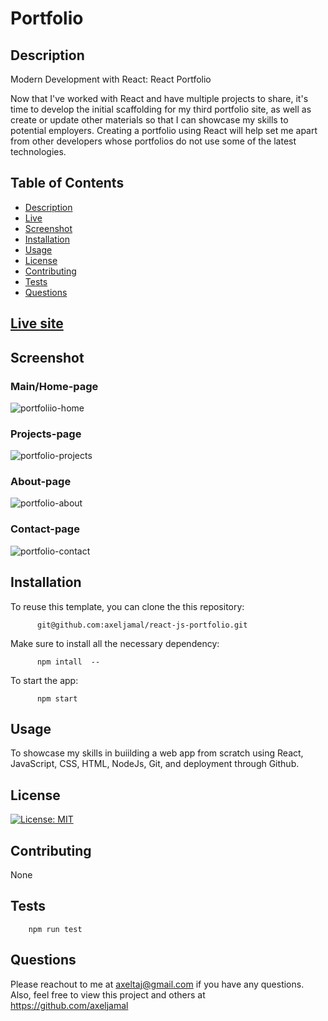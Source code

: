 
  # Portfolio
  
  ## Description
  
  Modern Development with React: React Portfolio
  
  Now that I've worked with React and have multiple projects to share, it's time to develop the initial scaffolding for my third portfolio site, as         well as create or update other materials so that I can showcase my skills to potential employers. Creating a portfolio using React will help set me   apart from other developers whose portfolios do not use some of the latest technologies.
  
  
  ## Table of Contents
  
  * [Description](#description)
  * [Live](#live)
  * [Screenshot](#screenshot)
  * [Installation](#installation)
  * [Usage](#usage)
  * [License](#license)
  * [Contributing](#contributing)
  * [Tests](#tests)
  * [Questions](#questions)
  
  ## [Live site](https://axeljamal.github.io/react-js-portfolio)
  
  ## Screenshot
  
  ### Main/Home-page
  
  ![portfoliio-home](https://user-images.githubusercontent.com/119621308/226073680-3b5dbec7-d54e-4198-85dc-e984983e0544.png)
  
  ### Projects-page
  
  ![portfolio-projects](https://user-images.githubusercontent.com/119621308/226073747-31154e83-db9c-45a3-9278-c13076b62dff.png)

  ### About-page
  
  ![portfolio-about](https://user-images.githubusercontent.com/119621308/226073753-c99c9bed-b388-429e-9086-800f0c12f9cc.png)

  ### Contact-page
  
  ![portfolio-contact](https://user-images.githubusercontent.com/119621308/226073763-3a88a989-1e24-44b7-8f6a-cbabadefdb47.png)

  
  

  
  ## Installation
  To reuse this template, you can clone the this repository:
  
          git@github.com:axeljamal/react-js-portfolio.git
          
          
  
  Make sure to install all the necessary dependency:
      
          npm intall  --
          
          
  To start the app:
  
          npm start
          
  
  ## Usage
  To showcase my skills in buiilding a web app from scratch using React, JavaScript, CSS, HTML, NodeJs, Git, and deployment through Github.

  ## License
  [![License: MIT](https://img.shields.io/badge/License-MIT-yellow.svg)](https://opensource.org/licenses/MIT)
  
  ## Contributing
  None
  
  ## Tests
  
        npm run test
  
  ## Questions
  Please reachout to me at axeltaj@gmail.com if you have any questions.
  Also, feel free to view this project and others at https://github.com/axeljamal
